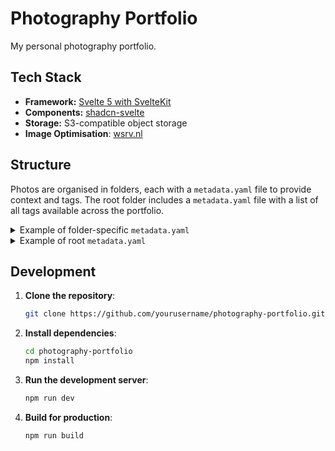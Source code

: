 # Photography Portfolio

My personal photography portfolio.

## Tech Stack
- **Framework:** [Svelte 5 with SvelteKit](https://svelte.dev/)
- **Components:** [shadcn-svelte](https://shadcn-svelte.com/)
- **Storage:** S3-compatible object storage
- **Image Optimisation**: [wsrv.nl](https://wsrv.nl/)

## Structure
Photos are organised in folders, each with a `metadata.yaml` file to provide context and tags. The root folder includes a `metadata.yaml` file with a list of all tags available across the portfolio.

<details>
<summary>Example of folder-specific <code>metadata.yaml</code></summary>

```yaml
title: NYC 2024
date: 2024-02
description: Photography in New York City.
tags: ["black-and-white", "street", "urban"]
photos: # Photo metadata is optional.
    1.jpg:
        title: Oswald
        description: Portrait of my friend, Oswald, in Times Square
        tags: ["portrait"]
    2.jpg:
        tags: ["landscape"]
```

</details>

<details>
<summary>Example of root <code>metadata.yaml</code></summary>

```yaml
tags:
    - black-and-white
    - street
    - urban
```

</details>

## Development
1. **Clone the repository**:
   ```bash
   git clone https://github.com/yourusername/photography-portfolio.git
   ```
2. **Install dependencies**:
   ```bash
   cd photography-portfolio
   npm install
   ```
3. **Run the development server**:
   ```bash
   npm run dev
   ```
4. **Build for production**:
   ```bash
   npm run build
   ```

